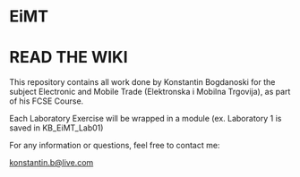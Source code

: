 # EiMT

# READ THE WIKI

This repository contains all work done by Konstantin Bogdanoski
for the subject Electronic and Mobile Trade (Elektronska i Mobilna Trgovija), as 
part of his FCSE Course.

Each Laboratory Exercise will be wrapped in a module (ex. Laboratory 1 is saved in KB_EiMT_Lab01)

For any information or questions, feel free to contact me:

konstantin.b@live.com
